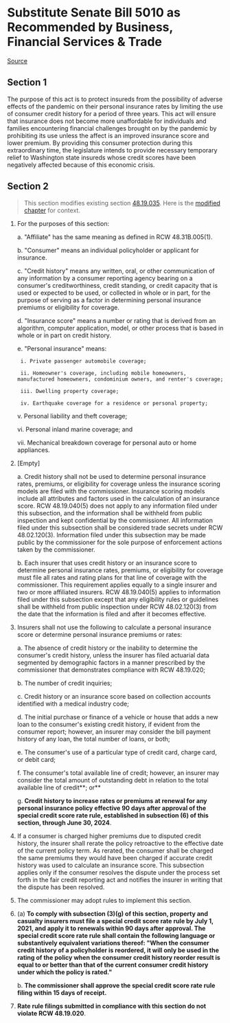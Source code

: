 # Substitute Senate Bill 5010 as Recommended by Business, Financial Services & Trade

[Source](http://lawfilesext.leg.wa.gov/biennium/2021-22/Xml/Bills/Senate%20Bills/5010-S.xml)
## Section 1
The purpose of this act is to protect insureds from the possibility of adverse effects of the pandemic on their personal insurance rates by limiting the use of consumer credit history for a period of three years. This act will ensure that insurance does not become more unaffordable for individuals and families encountering financial challenges brought on by the pandemic by prohibiting its use unless the affect is an improved insurance score and lower premium. By providing this consumer protection during this extraordinary time, the legislature intends to provide necessary temporary relief to Washington state insureds whose credit scores have been negatively affected because of this economic crisis.

## Section 2
> This section modifies existing section [48.19.035](/rcw/48_insurance/48.019_rates.md). Here is the [modified chapter](rcw/48_insurance/48.019_rates.md) for context.

1. For the purposes of this section:

    a. "Affiliate" has the same meaning as defined in RCW 48.31B.005(1).

    b. "Consumer" means an individual policyholder or applicant for insurance.

    c. "Credit history" means any written, oral, or other communication of any information by a consumer reporting agency bearing on a consumer's creditworthiness, credit standing, or credit capacity that is used or expected to be used, or collected in whole or in part, for the purpose of serving as a factor in determining personal insurance premiums or eligibility for coverage.

    d. "Insurance score" means a number or rating that is derived from an algorithm, computer application, model, or other process that is based in whole or in part on credit history.

    e. "Personal insurance" means:

        i. Private passenger automobile coverage;

        ii. Homeowner's coverage, including mobile homeowners, manufactured homeowners, condominium owners, and renter's coverage;

        iii. Dwelling property coverage;

        iv. Earthquake coverage for a residence or personal property;

    v. Personal liability and theft coverage;

    vi. Personal inland marine coverage; and

    vii. Mechanical breakdown coverage for personal auto or home appliances.

2. [Empty]

    a. Credit history shall not be used to determine personal insurance rates, premiums, or eligibility for coverage unless the insurance scoring models are filed with the commissioner. Insurance scoring models include all attributes and factors used in the calculation of an insurance score. RCW 48.19.040(5) does not apply to any information filed under this subsection, and the information shall be withheld from public inspection and kept confidential by the commissioner. All information filed under this subsection shall be considered trade secrets under RCW 48.02.120(3). Information filed under this subsection may be made public by the commissioner for the sole purpose of enforcement actions taken by the commissioner.

    b. Each insurer that uses credit history or an insurance score to determine personal insurance rates, premiums, or eligibility for coverage must file all rates and rating plans for that line of coverage with the commissioner. This requirement applies equally to a single insurer and two or more affiliated insurers. RCW 48.19.040(5) applies to information filed under this subsection except that any eligibility rules or guidelines shall be withheld from public inspection under RCW 48.02.120(3) from the date that the information is filed and after it becomes effective.

3. Insurers shall not use the following  to calculate a personal insurance score or determine personal insurance premiums or rates:

    a. The absence of credit history or the inability to determine the consumer's credit history, unless the insurer has filed actuarial data segmented by demographic factors in a manner prescribed by the commissioner that demonstrates compliance with RCW 48.19.020;

    b. The number of credit inquiries;

    c. Credit history or an insurance score based on collection accounts identified with a medical industry code;

    d. The initial purchase or finance of a vehicle or house that adds a new loan to the consumer's existing credit history, if evident from the consumer report; however, an insurer may consider the bill payment history of any loan, the total number of loans, or both;

    e. The consumer's use of a particular type of credit card, charge card, or debit card;

    f. The consumer's total available line of credit; however, an insurer may consider the total amount of outstanding debt in relation to the total available line of credit**; or**

    g. **Credit history to increase rates or premiums at renewal for any personal insurance policy effective 90 days after approval of the special credit score rate rule, established in subsection (6) of this section, through June 30, 2024**.

4. If a consumer is charged higher premiums due to disputed credit history, the insurer shall rerate the policy retroactive to the effective date of the current policy term. As rerated, the consumer shall be charged the same premiums they would have been charged if accurate credit history was used to calculate an insurance score. This subsection applies only if the consumer resolves the dispute under the process set forth in the fair credit reporting act and notifies the insurer in writing that the dispute has been resolved.

5. The commissioner may adopt rules to implement this section.

6. (a) **To comply with subsection (3)(g) of this section, property and casualty insurers must file a special credit score rate rule by July 1, 2021, and apply it to renewals within 90 days after approval. The special credit score rate rule shall contain the following language or substantively equivalent variations thereof: "When the consumer credit history of a policyholder is reordered, it will only be used in the rating of the policy when the consumer credit history reorder result is equal to or better than that of the current consumer credit history under which the policy is rated."**

    b. **The commissioner shall approve the special credit score rate rule filing within 15 days of receipt.**

7. **Rate rule filings submitted in compliance with this section do not violate RCW 48.19.020**.

